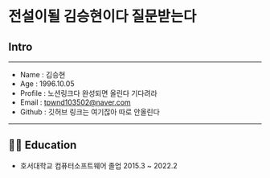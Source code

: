 # 전설이될 김승현이다 질문받는다

## Intro
---

- Name : 김승현 
- Age : 1996.10.05
- Profile : 노션링크다 완성되면 올린다 기다려라
- Email : tpwnd103502@naver.com
- Github : 깃허브 링크는 여기잖아 따로 안올린다


---


## 👨‍🎓 Education

- 호서대학교 컴퓨터소프트웨어 졸업 2015.3 ~ 2022.2

<!---
kimq1005/kimq1005 is a ✨ special ✨ repository because its `README.md` (this file) appears on your GitHub profile.
You can click the Preview link to take a look at your changes.
--->
